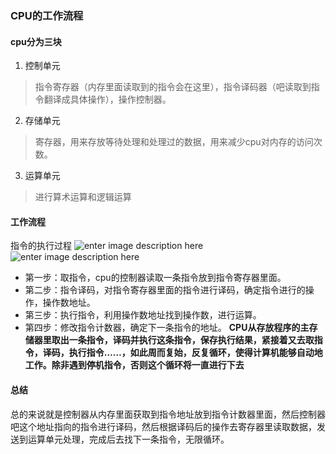 ### CPU的工作流程
#### cpu分为三块
1. 控制单元
> 指令寄存器（内存里面读取到的指令会在这里），指令译码器（吧读取到指令翻译成具体操作），操作控制器。
2. 存储单元
> 寄存器，用来存放等待处理和处理过的数据，用来减少cpu对内存的访问次数。
3. 运算单元
> 进行算术运算和逻辑运算

#### 工作流程
指令的执行过程
![enter image description here](https://software.intel.com/sites/default/files/m/d/4/1/d/8/3-4.jpg)
![enter image description here](https://software.intel.com/sites/default/files/m/d/4/1/d/8/3-3.jpg)

* 第一步：取指令，cpu的控制器读取一条指令放到指令寄存器里面。
* 第二步：指令译码，对指令寄存器里面的指令进行译码，确定指令进行的操作，操作数地址。
* 第三步：执行指令，利用操作数地址找到操作数，进行运算。
* 第四步：修改指令计数器，确定下一条指令的地址。
**CPU从存放程序的主存储器里取出一条指令，译码并执行这条指令，保存执行结果，紧接着又去取指令，译码，执行指令……，如此周而复始，反复循环，使得计算机能够自动地工作。除非遇到停机指令，否则这个循环将一直进行下去**


#### 总结
总的来说就是控制器从内存里面获取到指令地址放到指令计数器里面，然后控制器吧这个地址指向的指令进行译码，然后根据译码后的操作去寄存器里读取数据，发送到运算单元处理，完成后去找下一条指令，无限循环。